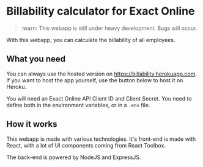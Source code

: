 # Billability calculator for Exact Online

> :warn: This webapp is still under heavy development. Bugs will occur.

With this webapp, you can calculate the billability of all employees.

## What you need

You can always use the hosted version on https://billability.herokuapp.com. If you want to host the app yourself, use the button below to host it on Heroku.

You will need an Exact Online API Client ID and Client Secret. You need to define both in the environment variables, or in a `.env` file.

## How it works

This webapp is made with various technologies. It's front-end is made with React, with a lot of UI components coming from React Toolbox.

The back-end is powered by NodeJS and ExpressJS. 
